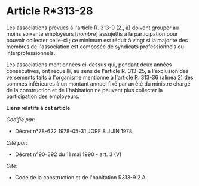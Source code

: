 # Article R*313-28

Les associations prévues à l'article R. 313-9 (2., a) doivent grouper au moins soixante employeurs [*nombre*] assujettis à la
participation pour pouvoir collecter celle-ci ; ce minimum est réduit à vingt si la majorité des membres de l'association est
composée de syndicats professionnels ou interprofessionnels.

Les associations mentionnées ci-dessus qui, pendant deux années consécutives, ont recueilli, au sens de l'article R. 313-25,
à l'exclusion des versements faits à l'organisme mentionne à l'article R. 313-36 (alinéa 2) des sommes inférieures à un
montant annuel fixé par arrêté du ministre chargé de la construction et de l'habitation ne peuvent plus collecter la
participation des employeurs.

**Liens relatifs à cet article**

_Codifié par_:

  - Décret n°78-622 1978-05-31 JORF 8 JUIN 1978

_Cité par_:

  - Décret n°90-392 du 11 mai 1990 - art. 3 (V)

_Cite_:

  - Code de la construction et de l'habitation R313-9 2 A
